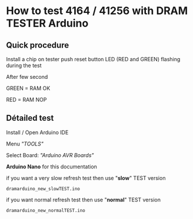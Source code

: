 
# How to test 4164 / 41256 with DRAM TESTER Arduino

## Quick procedure

Install a chip on tester
push reset button
LED (RED and GREEN) flashing during the test

After few second

GREEN = RAM OK

RED = RAM NOP

## Détailed test  

Install / Open Arduino IDE

Menu *"TOOLS"* 

Select Board: *"Arduino AVR Boards"*

**Arduino Nano** for this documentation


if you want a very slow refresh test then use "**slow**" TEST version

```
dramarduino_new_slowTEST.ino
```

if you want normal refresh test then use "**normal**" TEST version


```
dramarduino_new_normalTEST.ino
```

